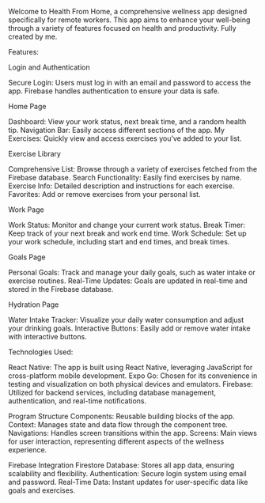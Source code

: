 Welcome to Health From Home, a comprehensive wellness app designed specifically for remote workers. This app aims to enhance your well-being through a variety of features focused on health and productivity. Fully created by me.

Features:

Login and Authentication

Secure Login: Users must log in with an email and password to access the app. Firebase handles authentication to ensure your data is safe.


Home Page

Dashboard: View your work status, next break time, and a random health tip.
Navigation Bar: Easily access different sections of the app.
My Exercises: Quickly view and access exercises you’ve added to your list.


Exercise Library

Comprehensive List: Browse through a variety of exercises fetched from the Firebase database.
Search Functionality: Easily find exercises by name.
Exercise Info: Detailed description and instructions for each exercise.
Favorites: Add or remove exercises from your personal list.


Work Page

Work Status: Monitor and change your current work status.
Break Timer: Keep track of your next break and work end time.
Work Schedule: Set up your work schedule, including start and end times, and break times.


Goals Page

Personal Goals: Track and manage your daily goals, such as water intake or exercise routines.
Real-Time Updates: Goals are updated in real-time and stored in the Firebase database.


Hydration Page

Water Intake Tracker: Visualize your daily water consumption and adjust your drinking goals.
Interactive Buttons: Easily add or remove water intake with interactive buttons.


Technologies Used:

React Native: The app is built using React Native, leveraging JavaScript for cross-platform mobile development.
Expo Go: Chosen for its convenience in testing and visualization on both physical devices and emulators.
Firebase: Utilized for backend services, including database management, authentication, and real-time notifications.


Program Structure
Components: Reusable building blocks of the app.
Context: Manages state and data flow through the component tree.
Navigations: Handles screen transitions within the app.
Screens: Main views for user interaction, representing different aspects of the wellness experience.

Firebase Integration
Firestore Database: Stores all app data, ensuring scalability and flexibility.
Authentication: Secure login system using email and password.
Real-Time Data: Instant updates for user-specific data like goals and exercises.
